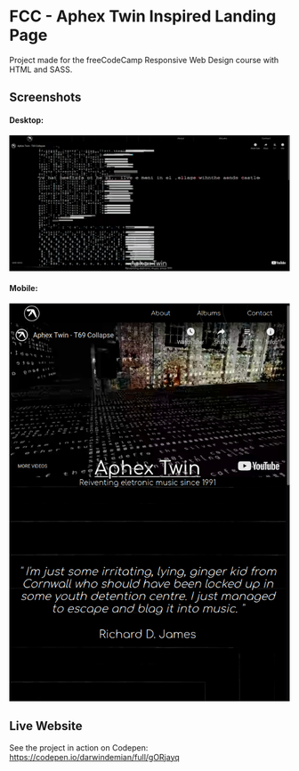 # FCC - Aphex Twin Inspired Landing Page

Project made for the freeCodeCamp Responsive Web Design course with HTML and SASS.

## Screenshots
#### Desktop:
![screenshot](https://github.com/DarwinDemian/FCC-Aphex-Twin-Inspired-Landing-Page/blob/ad17f69effb0f2434264704de8ca67b3eaaa2c65/FCC-Aphex-Twin-Screenshot.png)

#### Mobile:
![screenshot](https://github.com/DarwinDemian/FCC-Aphex-Twin-Inspired-Landing-Page/blob/0f91af035f107aa0e58c77e9f6061f38a071cd6f/FCC-Aphex-Twin-Mobile.png)

## Live Website
See the project in action on Codepen:
https://codepen.io/darwindemian/full/gORjayq

